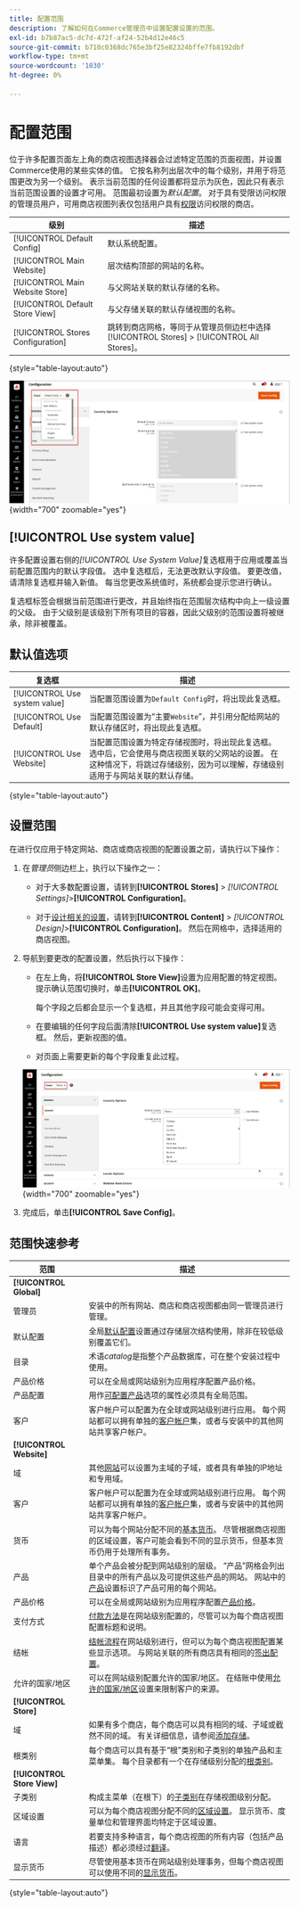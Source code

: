 ```yaml
---
title: 配置范围
description: 了解如何在Commerce管理员中设置配置设置的范围。
exl-id: b7b87ac5-dc7d-472f-af24-52b4d12e46c5
source-git-commit: b710c0368dc765e3bf25e82324bffe7fb8192dbf
workflow-type: tm+mt
source-wordcount: '1030'
ht-degree: 0%

---
```


# 配置范围

位于许多配置页面左上角的商店视图选择器会过滤特定范围的页面视图，并设置Commerce使用的某些实体的值。 它按名称列出层次中的每个级别，并用于将范围更改为另一个级别。 表示当前范围的任何设置都将显示为灰色，因此只有表示当前范围设置的设置才可用。 范围最初设置为&#x200B;_默认配置_。 对于具有受限访问权限的管理员用户，可用商店视图列表仅包括用户具有[权限](../systems/permissions.md)访问权限的商店。

| 级别 | 描述 |
|--- |--- |
| [!UICONTROL Default Config] | 默认系统配置。 |
| [!UICONTROL Main Website] | 层次结构顶部的网站的名称。 |
| [!UICONTROL Main Website Store] | 与父网站关联的默认存储的名称。 |
| [!UICONTROL Default Store View] | 与父存储关联的默认存储视图的名称。 |
| [!UICONTROL Stores Configuration] | 跳转到商店网格，等同于从管理员侧边栏中选择[!UICONTROL Stores] > [!UICONTROL All Stores]。 |

{style="table-layout:auto"}

![已选中“使用系统值”复选框](./assets/store-view-control.png){width="700" zoomable="yes"}

## [!UICONTROL Use system value]

许多配置设置右侧的&#x200B;_[!UICONTROL Use System Value]_&#x200B;复选框用于应用或覆盖当前配置范围内的默认字段值。 选中复选框后，无法更改默认字段值。 要更改值，请清除复选框并输入新值。 每当您更改系统值时，系统都会提示您进行确认。

复选框标签会根据当前范围进行更改，并且始终指在范围层次结构中向上一级设置的父级。 由于父级别是该级别下所有项目的容器，因此父级别的范围设置将被继承，除非被覆盖。

## 默认值选项

| 复选框 | 描述 |
|--- |--- |
| [!UICONTROL Use system value] | 当配置范围设置为`Default Config`时，将出现此复选框。 |
| [!UICONTROL Use Default] | 当配置范围设置为“主要`Website`”，并引用分配给网站的默认存储区时，将出现此复选框。 |
| [!UICONTROL Use Website] | 当配置范围设置为特定存储视图时，将出现此复选框。 选中后，它会使用与商店视图关联的父网站的设置。 在这种情况下，将跳过存储级别，因为可以理解，存储级别适用于与网站关联的默认存储。 |

{style="table-layout:auto"}

## 设置范围

在进行仅应用于特定网站、商店或商店视图的配置设置之前，请执行以下操作：

1. 在&#x200B;_管理员_&#x200B;侧边栏上，执行以下操作之一：

   - 对于大多数配置设置，请转到&#x200B;**[!UICONTROL Stores]** > _[!UICONTROL Settings]_>**[!UICONTROL Configuration]**。

   - 对于[设计相关的设置](../content-design/configuration.md)，请转到&#x200B;**[!UICONTROL Content]** > _[!UICONTROL Design]_>**[!UICONTROL Configuration]**。 然后在网格中，选择适用的商店视图。

1. 导航到要更改的配置设置，然后执行以下操作：

   - 在左上角，将&#x200B;**[!UICONTROL Store View]**&#x200B;设置为应用配置的特定视图。 提示确认范围切换时，单击&#x200B;**[!UICONTROL OK]**。

     每个字段之后都会显示一个复选框，并且其他字段可能会变得可用。

   - 在要编辑的任何字段后面清除&#x200B;**[!UICONTROL Use system value]**&#x200B;复选框。 然后，更新视图的值。

   - 对页面上需要更新的每个字段重复此过程。

   ![正在设置法国商店视图的“国家/地区”选项](./assets/store-view-french.png){width="700" zoomable="yes"}

1. 完成后，单击&#x200B;**[!UICONTROL Save Config]**。

## 范围快速参考

| 范围 | 描述 |
|--- |--- |
| **[!UICONTROL Global]** |  |
| 管理员 | 安装中的所有网站、商店和商店视图都由同一管理员进行管理。 |
| 默认配置 | 全局[默认配置](../getting-started/websites-stores-views.md#scope-settings)设置通过存储层次结构使用，除非在较低级别覆盖它们。 |
| 目录 | 术语&#x200B;_catalog_&#x200B;是指整个产品数据库，可在整个安装过程中使用。 |
| 产品价格 | 可以在全局或网站级别为应用程序配置产品价格。 |
| 产品配置 | 用作[可配置产品](../catalog/product-create-configurable.md)选项的属性必须具有全局范围。 |
| 客户 | 客户帐户可以配置为在全球或网站级别进行应用。 每个网站都可以拥有单独的[客户帐户](../customers/customer-account-scope.md)集，或者与安装中的其他网站共享客户帐户。 |
| **[!UICONTROL Website]** |  |
| 域 | 其他[网站](../stores-purchase/introduction.md#store-structure)可以设置为主域的子域，或者具有单独的IP地址和专用域。 |
| 客户 | 客户帐户可以配置为在全球或网站级别进行应用。 每个网站都可以拥有单独的[客户帐户](../customers/customer-account-scope.md)集，或者与安装中的其他网站共享客户帐户。 |
| 货币 | 可以为每个网站分配不同的[基本货币](../stores-purchase/currency-configuration.md)。 尽管根据商店视图的区域设置，客户可能会看到不同的显示货币，但基本货币仍用于处理所有事务。 |
| 产品 | 单个产品会被分配到网站级别的层级。 “产品”网格会列出目录中的所有产品以及可提供这些产品的网站。 网站中的[产品](../catalog/settings-basic-websites.md)设置标识了产品可用的每个网站。 |
| 产品价格 | 可以在全局或网站级别为应用程序配置[产品价格](../catalog/catalog-price-scope.md)。 |
| 支付方式 | [付款方法](../stores-purchase/payments.md)是在网站级别配置的，尽管可以为每个商店视图配置标题和说明。 |
| 结帐 | [结帐流程](../stores-purchase/checkout-process.md)在网站级别进行，但可以为每个商店视图配置某些显示选项。 与网站关联的所有商店具有相同的[签出配置](../stores-purchase/checkout-process.md#checkout-options)。 |
| 允许的国家/地区 | 可以在网站级别配置允许的国家/地区。 在结账中使用[允许的国家/地区](../getting-started/store-details.md#country-options)设置来限制客户的来源。 |
| **[!UICONTROL Store]** |  |
| 域 | 如果有多个商店，每个商店可以具有相同的域、子域或截然不同的域。 有关详细信息，请参阅[添加存储](../stores-purchase/stores.md#add-stores)。 |
| 根类别 | 每个商店可以具有基于“根”类别和子类别的单独产品和主菜单集。 每个目录都有一个在存储级别分配的[根类别](../catalog/category-root.md)。 |
| **[!UICONTROL Store View]** |  |
| 子类别 | 构成主菜单（在根下）的[子类别](../catalog/category-create.md#category-structure)在存储视图级别分配。 |
| 区域设置 | 可以为每个商店视图分配不同的[区域设置](../getting-started/store-details.md#locale-options)。 显示货币、度量单位和管理界面均特定于区域设置。 |
| 语言 | 若要支持多种语言，每个商店视图的所有内容（包括产品描述）都必须经过[翻译](../stores-purchase/store-localize.md#localize-products)。 |
| 显示货币 | 尽管使用基本货币在网站级别处理事务，但每个商店视图可以使用不同的[显示货币](../stores-purchase/currency-configuration.md)。 |

{style="table-layout:auto"}
